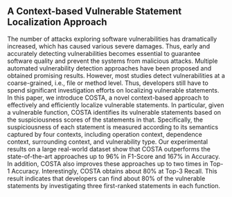 ## A Context-based Vulnerable Statement Localization Approach


The number of attacks exploring software vulnerabilities has dramatically increased, which has caused various severe damages. Thus, early and accurately detecting vulnerabilities becomes essential to guarantee software quality and prevent the systems from malicious attacks. Multiple automated vulnerability detection approaches have been proposed and obtained promising results. However, most studies detect vulnerabilities at a coarse-grained, i.e., file or method level. Thus, developers still have to spend significant investigation efforts on localizing vulnerable statements. In this paper, we introduce COSTA, a novel context-based approach to effectively and efficiently localize vulnerable statements. In particular, given a vulnerable function, COSTA identifies its vulnerable statements based on the suspiciousness scores of the statements in that. Specifically, the suspiciousness of each statement is measured according to its semantics captured by four contexts, including operation context, dependence context, surrounding context, and vulnerability type. Our experimental results on a large real-world dataset show that COSTA outperforms the state-of-the-art approaches up to 96% in F1-Score and 167% in Accuracy. In addition, COSTA also improves these approaches up to two times in Top-1 Accuracy. Interestingly, COSTA obtains about 80% at Top-3 Recall. This result indicates that developers can find about 80% of the vulnerable statements by investigating three first-ranked statements in each function.
